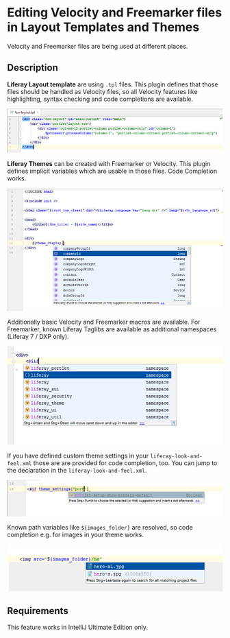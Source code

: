 Editing Velocity and Freemarker files in Layout Templates and Themes
====================================================================

Velocity and Freemarker files are being used at different places.

## Description

**Liferay Layout template** are using ``.tpl`` files. This plugin defines that those files should be handled as Velocity files, so
all Velocity features like highlighting, syntax checking and code completions are available.  

![Liferay Layout Templates](layout_tpl.png "Liferay Layout Templates")

**Liferay Themes** can be created with Freemarker or Velocity. This plugin defines implicit variables which are usable in those files.
Code Completion works.

![Freemarker Variables](freemarker_variables.png "Freemarker Variables")

Additionally basic Velocity and Freemarker macros are available. For Freemarker, known Liferay Taglibs are available as additional namespaces (Liferay 7 / DXP only).

![Freemarker Taglibs](freemarker_taglibs.png "Freemarker Taglibs")

If you have defined custom theme settings in your ```liferay-look-and-feel.xml``` those are are provided for code completion, too. You can jump
to the declaration in the ```liferay-look-and-feel.xml```.

![Freemarker Theme Settings](freemarker_theme_settings.png "Freemarker Theme Settings")

Known path variables like ```${images_folder}``` are resolved, so code completion e.g. for images in your theme works.

![Freemarker Path Variables](freemarker_path_variables.png "Freemarker Path Variables")

## Requirements

This feature works in IntelliJ Ultimate Edition only.